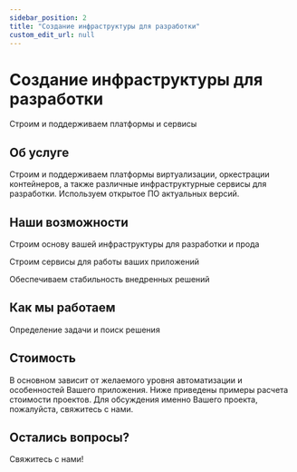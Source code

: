 ```yaml
---
sidebar_position: 2
title: "Создание инфраструктуры для разработки"
custom_edit_url: null
---
```


# Создание инфраструктуры для разработки

Строим и поддерживаем
платформы и сервисы

## Об услуге
Строим и поддерживаем платформы виртуализации, оркестрации контейнеров, а также различные инфраструктурные сервисы для разработки. Используем открытое ПО актуальных версий.

## Наши возможности

Строим основу вашей инфраструктуры для разработки и прода

Строим сервисы для работы ваших приложений

Обеспечиваем стабильность внедренных решений

## Как мы работаем
Определение задачи и поиск решения
## Стоимость
В основном зависит от желаемого уровня автоматизации и особенностей Вашего приложения. Ниже приведены примеры расчета стоимости проектов. Для обсуждения именно Вашего проекта, пожалуйста, свяжитесь с нами.

## Остались вопросы?
 Свяжитесь с нами!